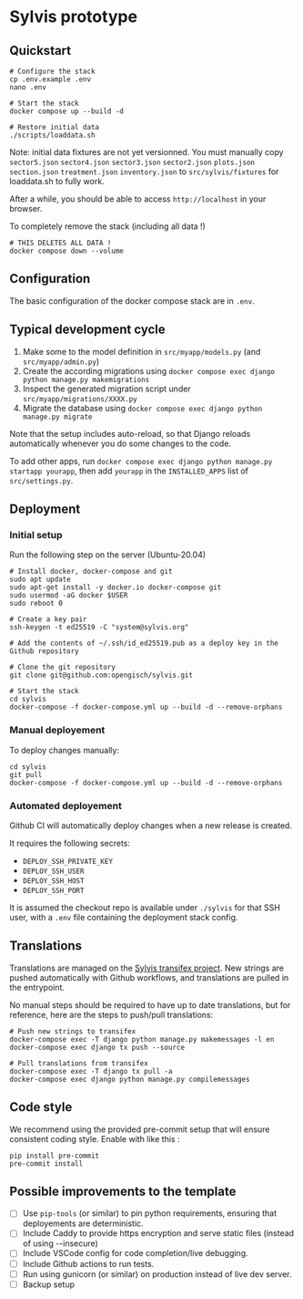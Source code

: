 # Sylvis prototype


## Quickstart

```
# Configure the stack
cp .env.example .env
nano .env

# Start the stack
docker compose up --build -d

# Restore initial data
./scripts/loaddata.sh
```

Note: initial data fixtures are not yet versionned. You must manually copy `sector5.json` `sector4.json` `sector3.json` `sector2.json` `plots.json` `section.json` `treatment.json` `inventory.json` to `src/sylvis/fixtures` for loaddata.sh to fully work.

After a while, you should be able to access `http://localhost` in your browser.

To completely remove the stack (including all data !)
```
# THIS DELETES ALL DATA !
docker compose down --volume
```

## Configuration

The basic configuration of the docker compose stack are in `.env`.


## Typical development cycle

1. Make some to the model definition in `src/myapp/models.py` (and `src/myapp/admin.py`)
3. Create the according migrations using `docker compose exec django python manage.py makemigrations`
4. Inspect the generated migration script under `src/myapp/migrations/XXXX.py`
5. Migrate the database using `docker compose exec django python manage.py migrate`

Note that the setup includes auto-reload, so that Django reloads automatically whenever you do some changes to the code.

To add other apps, run `docker compose exec django python manage.py startapp yourapp`, then add `yourapp` in the `INSTALLED_APPS` list of `src/settings.py`.


## Deployment


### Initial setup

Run the following step on the server (Ubuntu-20.04)
```
# Install docker, docker-compose and git
sudo apt update
sudo apt-get install -y docker.io docker-compose git
sudo usermod -aG docker $USER
sudo reboot 0

# Create a key pair
ssh-keygen -t ed25519 -C "system@sylvis.org"

# Add the contents of ~/.ssh/id_ed25519.pub as a deploy key in the Github repository

# Clone the git repository
git clone git@github.com:opengisch/sylvis.git

# Start the stack
cd sylvis
docker-compose -f docker-compose.yml up --build -d --remove-orphans
```

### Manual deployement

To deploy changes manually:
```
cd sylvis
git pull
docker-compose -f docker-compose.yml up --build -d --remove-orphans
```

### Automated deployement

Github CI will automatically deploy changes when a new release is created.

It requires the following secrets:
- `DEPLOY_SSH_PRIVATE_KEY`
- `DEPLOY_SSH_USER`
- `DEPLOY_SSH_HOST`
- `DEPLOY_SSH_PORT`

It is assumed the checkout repo is available under `./sylvis` for that SSH user, with a `.env` file
containing the deployment stack config.


## Translations

Translations are managed on the [Sylvis transifex project](https://www.transifex.com/opengisch/sylvis). New strings are pushed automatically with Github workflows, and translations are pulled in the entrypoint.

No manual steps should be required to have up to date translations, but for reference, here are the steps to push/pull translations:

```
# Push new strings to transifex
docker-compose exec -T django python manage.py makemessages -l en
docker-compose exec django tx push --source

# Pull translations from transifex
docker-compose exec -T django tx pull -a
docker-compose exec django python manage.py compilemessages
```

## Code style

We recommend using the provided pre-commit setup that will ensure consistent coding style. Enable with like this :
```
pip install pre-commit
pre-commit install
```


## Possible improvements to the template

- [ ] Use `pip-tools` (or similar) to pin python requirements, ensuring that deployements are deterministic.
- [ ] Include Caddy to provide https encryption and serve static files (instead of using --insecure)
- [ ] Include VSCode config for code completion/live debugging.
- [ ] Include Github actions to run tests.
- [ ] Run using gunicorn (or similar) on production instead of live dev server.
- [ ] Backup setup
